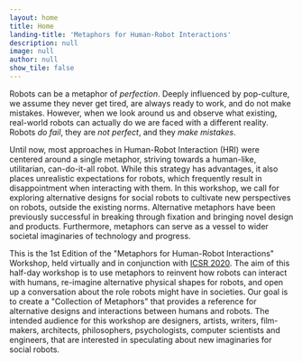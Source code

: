 ```yaml
---
layout: home
title: Home
landing-title: 'Metaphors for Human-Robot Interactions'
description: null
image: null
author: null
show_tile: false
---
```


Robots can be a metaphor of <i>perfection</i>. Deeply influenced by pop-culture, we assume they never get tired, are always ready to work, and do not make mistakes. However, when we look around us and observe what existing, real-world robots can actually do we are faced with a different reality. Robots <i>do fail</i>, they are <i>not perfect</i>, and they <i>make mistakes</i>.

Until now, most approaches in Human-Robot Interaction (HRI) were centered around a single metaphor, striving towards a human-like, utilitarian, can-do-it-all robot. While this strategy has advantages, it also places unrealistic expectations for robots, which frequently result in disappointment when interacting with them. In this workshop, we call for exploring alternative designs for social robots to cultivate new perspectives on robots, outside the existing norms. Alternative metaphors have been previously successful in breaking through fixation and bringing novel design and products. Furthermore, metaphors can serve as a vessel to wider societal imaginaries of technology and progress. 

This is the 1st Edition of the "Metaphors for Human-Robot Interactions" Workshop, held virtually and in conjunction with <a href="https://sites.psu.edu/icsr2020/">ICSR 2020</a>. The aim of this half-day workshop is to use metaphors to reinvent how robots can interact with humans, re-imagine alternative physical shapes for robots, and open up a conversation about the role robots might have in societies. Our goal is to create a "Collection of Metaphors" that provides a reference for alternative designs and interactions between humans and robots. The intended audience for this workshop are designers, artists, writers, film-makers, architects, philosophers, psychologists, computer scientists and engineers, that are interested in speculating about new imaginaries for social robots.

